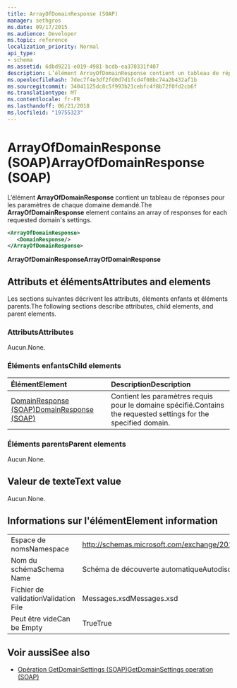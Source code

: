 ```yaml
---
title: ArrayOfDomainResponse (SOAP)
manager: sethgros
ms.date: 09/17/2015
ms.audience: Developer
ms.topic: reference
localization_priority: Normal
api_type:
- schema
ms.assetid: 6dbd9221-e019-4981-bcdb-ea370331f407
description: L’élément ArrayOfDomainResponse contient un tableau de réponses pour les paramètres de chaque domaine demandé.
ms.openlocfilehash: 7dec7f4e3df2fd0d7d1fcd4f08bc74a2b432af1b
ms.sourcegitcommit: 34041125dc8c5f993b21cebfc4f8b72f0fd2cb6f
ms.translationtype: MT
ms.contentlocale: fr-FR
ms.lasthandoff: 06/21/2018
ms.locfileid: "19755323"
---
```

# <a name="arrayofdomainresponse-soap"></a><span data-ttu-id="fdd78-103">ArrayOfDomainResponse (SOAP)</span><span class="sxs-lookup"><span data-stu-id="fdd78-103">ArrayOfDomainResponse (SOAP)</span></span>

<span data-ttu-id="fdd78-104">L’élément **ArrayOfDomainResponse** contient un tableau de réponses pour les paramètres de chaque domaine demandé.</span><span class="sxs-lookup"><span data-stu-id="fdd78-104">The **ArrayOfDomainResponse** element contains an array of responses for each requested domain's settings.</span></span> 
  
```XML
<ArrayOfDomainResponse>
   <DomainResponse/>
</ArrayOfDomainResponse>
```

 <span data-ttu-id="fdd78-105">**ArrayOfDomainResponse**</span><span class="sxs-lookup"><span data-stu-id="fdd78-105">**ArrayOfDomainResponse**</span></span>
## <a name="attributes-and-elements"></a><span data-ttu-id="fdd78-106">Attributs et éléments</span><span class="sxs-lookup"><span data-stu-id="fdd78-106">Attributes and elements</span></span>

<span data-ttu-id="fdd78-107">Les sections suivantes décrivent les attributs, éléments enfants et éléments parents.</span><span class="sxs-lookup"><span data-stu-id="fdd78-107">The following sections describe attributes, child elements, and parent elements.</span></span>
  
### <a name="attributes"></a><span data-ttu-id="fdd78-108">Attributs</span><span class="sxs-lookup"><span data-stu-id="fdd78-108">Attributes</span></span>

<span data-ttu-id="fdd78-109">Aucun.</span><span class="sxs-lookup"><span data-stu-id="fdd78-109">None.</span></span>
  
### <a name="child-elements"></a><span data-ttu-id="fdd78-110">Éléments enfants</span><span class="sxs-lookup"><span data-stu-id="fdd78-110">Child elements</span></span>

|<span data-ttu-id="fdd78-111">**Élément**</span><span class="sxs-lookup"><span data-stu-id="fdd78-111">**Element**</span></span>|<span data-ttu-id="fdd78-112">**Description**</span><span class="sxs-lookup"><span data-stu-id="fdd78-112">**Description**</span></span>|
|:-----|:-----|
|[<span data-ttu-id="fdd78-113">DomainResponse (SOAP)</span><span class="sxs-lookup"><span data-stu-id="fdd78-113">DomainResponse (SOAP)</span></span>](domainresponse-soap.md) <br/> |<span data-ttu-id="fdd78-114">Contient les paramètres requis pour le domaine spécifié.</span><span class="sxs-lookup"><span data-stu-id="fdd78-114">Contains the requested settings for the specified domain.</span></span>  <br/> |
   
### <a name="parent-elements"></a><span data-ttu-id="fdd78-115">Éléments parents</span><span class="sxs-lookup"><span data-stu-id="fdd78-115">Parent elements</span></span>

<span data-ttu-id="fdd78-116">Aucun.</span><span class="sxs-lookup"><span data-stu-id="fdd78-116">None.</span></span>
  
## <a name="text-value"></a><span data-ttu-id="fdd78-117">Valeur de texte</span><span class="sxs-lookup"><span data-stu-id="fdd78-117">Text value</span></span>

<span data-ttu-id="fdd78-118">Aucun.</span><span class="sxs-lookup"><span data-stu-id="fdd78-118">None.</span></span>
  
## <a name="element-information"></a><span data-ttu-id="fdd78-119">Informations sur l'élément</span><span class="sxs-lookup"><span data-stu-id="fdd78-119">Element information</span></span>

|||
|:-----|:-----|
|<span data-ttu-id="fdd78-120">Espace de noms</span><span class="sxs-lookup"><span data-stu-id="fdd78-120">Namespace</span></span>  <br/> |http://schemas.microsoft.com/exchange/2010/Autodiscover  <br/> |
|<span data-ttu-id="fdd78-121">Nom du schéma</span><span class="sxs-lookup"><span data-stu-id="fdd78-121">Schema Name</span></span>  <br/> |<span data-ttu-id="fdd78-122">Schéma de découverte automatique</span><span class="sxs-lookup"><span data-stu-id="fdd78-122">Autodiscover schema</span></span>  <br/> |
|<span data-ttu-id="fdd78-123">Fichier de validation</span><span class="sxs-lookup"><span data-stu-id="fdd78-123">Validation File</span></span>  <br/> |<span data-ttu-id="fdd78-124">Messages.xsd</span><span class="sxs-lookup"><span data-stu-id="fdd78-124">Messages.xsd</span></span>  <br/> |
|<span data-ttu-id="fdd78-125">Peut être vide</span><span class="sxs-lookup"><span data-stu-id="fdd78-125">Can be Empty</span></span>  <br/> |<span data-ttu-id="fdd78-126">True</span><span class="sxs-lookup"><span data-stu-id="fdd78-126">True</span></span>  <br/> |
   
## <a name="see-also"></a><span data-ttu-id="fdd78-127">Voir aussi</span><span class="sxs-lookup"><span data-stu-id="fdd78-127">See also</span></span>

- [<span data-ttu-id="fdd78-128">Opération GetDomainSettings (SOAP)</span><span class="sxs-lookup"><span data-stu-id="fdd78-128">GetDomainSettings operation (SOAP)</span></span>](getdomainsettings-operation-soap.md)


